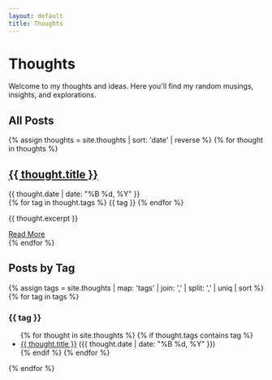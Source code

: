 ```yaml
---
layout: default
title: Thoughts
---
```


# Thoughts

Welcome to my thoughts and ideas. Here you'll find my random musings, insights, and explorations.

## All Posts

{% assign thoughts = site.thoughts | sort: 'date' | reverse %}
{% for thought in thoughts %}
  <article class="thought-post">
    <h2><a href="{{ thought.url }}">{{ thought.title }}</a></h2>
    <div class="post-meta">
      <time datetime="{{ thought.date }}">{{ thought.date | date: "%B %d, %Y" }}</time>
      <div class="post-tags">
        {% for tag in thought.tags %}
          <span class="tag">{{ tag }}</span>
        {% endfor %}
      </div>
    </div>
    <p>{{ thought.excerpt }}</p>
    <a href="{{ thought.url }}" class="read-more">Read More</a>
  </article>
{% endfor %}

## Posts by Tag

{% assign tags = site.thoughts | map: 'tags' | join: ',' | split: ',' | uniq | sort %}
{% for tag in tags %}
  <h3 id="{{ tag }}">{{ tag }}</h3>
  <ul>
    {% for thought in site.thoughts %}
      {% if thought.tags contains tag %}
        <li><a href="{{ thought.url }}">{{ thought.title }}</a> ({{ thought.date | date: "%B %d, %Y" }})</li>
      {% endif %}
    {% endfor %}
  </ul>
{% endfor %} 